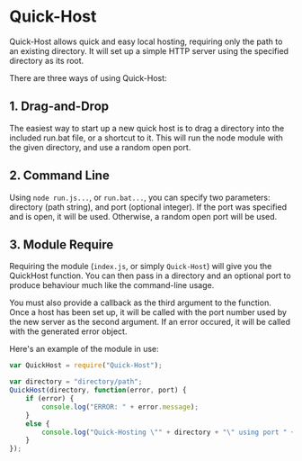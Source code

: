 # Quick-Host

Quick-Host allows quick and easy local hosting, requiring only the path to an existing directory. It will set up a simple HTTP server using the specified directory as its root.

There are three ways of using Quick-Host:

## 1. Drag-and-Drop
The easiest way to start up a new quick host is to drag a directory into the included run.bat file, or a shortcut to it. This will run the node module with the given directory, and use a random open port.

## 2. Command Line
Using `node run.js...`, or `run.bat...`, you can specify two parameters: directory (path string), and port (optional integer). If the port was specified and is open, it will be used. Otherwise, a random open port will be used.

## 3. Module Require
Requiring the module (`index.js`, or simply `Quick-Host`) will give you the QuickHost function. You can then pass in a directory and an optional port to produce behaviour much like the command-line usage.

You must also provide a callback as the third argument to the function. Once a host has been set up, it will be called with the port number used by the new server as the second argument. If an error occured, it will be called with the generated error object.

Here's an example of the module in use:
```js
var QuickHost = require("Quick-Host");

var directory = "directory/path";
QuickHost(directory, function(error, port) {
	if (error) {
		console.log("ERROR: " + error.message);
	}
	else {
		console.log("Quick-Hosting \"" + directory + "\" using port " + port + "... (CTRL+C or close to stop)");
	}
});
```
